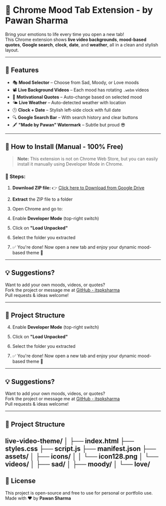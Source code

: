 # 🌈 Chrome Mood Tab Extension - by Pawan Sharma

Bring your emotions to life every time you open a new tab!  
This Chrome extension shows **live video backgrounds**, **mood-based quotes**, **Google search**, **clock**, **date**, and **weather**, all in a clean and stylish layout.

---

## 🚀 Features

- 🎭 **Mood Selector** – Choose from Sad, Moody, or Love moods
- 📽️ **Live Background Videos** – Each mood has rotating `.webm` videos
- 🧠 **Motivational Quotes** – Auto-change based on selected mood
- 🌤️ **Live Weather** – Auto-detected weather with location
- 🕒 **Clock + Date** – Stylish left-side clock with full date
- 🔍 **Google Search Bar** – With search history and clear buttons
- 🖋️ **"Made by Pawan" Watermark** – Subtle but proud 😎

---

## 🧩 How to Install (Manual - 100% Free)

> **Note:** This extension is not on Chrome Web Store, but you can easily install it manually using Developer Mode in Chrome.

### 🔧 Steps:

1. **Download ZIP file:**
   👉 [Click here to Download from Google Drive](https://drive.google.com/file/d/1Fdmxw1LNa6Xn2qcQYwYBrkxFJJMh-eFn/view?usp=drive_link)

2. **Extract** the ZIP file to a folder

3. Open Chrome and go to:

4. Enable **Developer Mode** (top-right switch)

5. Click on **"Load Unpacked"**

6. Select the folder you extracted

7. ✅ You're done! Now open a new tab and enjoy your dynamic mood-based theme 🎉

---

## 💡 Suggestions?

Want to add your own moods, videos, or quotes?  
Fork the project or message me at [GitHub - itspksharma](https://github.com/itspksharma)  
Pull requests & ideas welcome!

---

## 📁 Project Structure


4. Enable **Developer Mode** (top-right switch)

5. Click on **"Load Unpacked"**

6. Select the folder you extracted

7. ✅ You're done! Now open a new tab and enjoy your dynamic mood-based theme 🎉

---

## 💡 Suggestions?

Want to add your own moods, videos, or quotes?  
Fork the project or message me at [GitHub - itspksharma](https://github.com/itspksharma)  
Pull requests & ideas welcome!

---

## 📁 Project Structure

live-video-theme/
│
├── index.html
├── styles.css
├── script.js
├── manifest.json
├── assets/
│ ├── icons/
│ │ └── icon128.png
│ └── videos/
│ ├── sad/
│ ├── moody/
│ └── love/
---

## 📌 License

This project is open-source and free to use for personal or portfolio use.  
Made with ❤️ by **Pawan Sharma**
